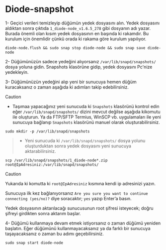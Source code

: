 # Diode-snapshot


1- Geçici verileri temizleyip düğümün yedek dosyasını alın. Yedek dosyasını aldıktan sonra çıktıda ```1_diode-node_v1.6.5_278``` gibi dosyanın adı yazar. Burada önemli olan kısım yedek dosyasının en başında ki rakamdır. Bu kurulum için önemlidir çünkü orada ki rakama göre kurulum yapılıyor.  

```Mask
diode-node.flush && sudo snap stop diode-node && sudo snap save diode-node
```

2- Düğümünüzün sadece yedeğini alıyorsanız ```/var/lib/snapd/snapshots/``` dosya yoluna gidin. Snapshots klasörüne gidip, yedek dosyasını Pc'nize yedekleyin.

3- Düğümünüzün yedeğini alıp yeni bir sunucuya hemen düğüm kuracaksanız o zaman aşağıda ki adımları takip edebilirsiniz.

> [!CAUTION]
> - Taşımaa yapacağınız yeni sunucuda ki ```Snapshots``` klasörünü kontrol edin eğer ```/var/lib/snapd/snapshots/``` dizini mevcut değilse aşağıda kikomutu ile oluşturun. Ya da FTP/SFTP Termius, WinSCP vb. uygulamaları ile yeni sunucuya bağlanıp ```Snapshots``` klasörünü manuel olarak oluşturabilirsiniz.

```Processing
sudo mkdir -p /var/lib/snapd/snapshots
``` 
> - Yeni sunucuda ki ```/var/lib/snapd/snapshots/``` dosya yolunu oluşturduktan sonra yedek dosyasını yeni sunucuya aktarabilirsiniz.

```AMPL
scp /var/lib/snapd/snapshots/1_diode-node*.zip root@IpAdresiniz:/var/lib/snapd/snapshots/
```
> [!CAUTION]
> 
> Yukarıda ki komutta ki ```root@IpAdresiniz``` kısmına kendi ip adresinizi yazın.
> 
> Sunucuya ilk kez bağlanıyorsanız ```Are you sure you want to continue connecting (yes/no)?``` diye soracaktır; ```yes``` yazıp Enter’a basın.
> 
> Yedek dosyasının aktarılacağı sunucusunun root şifresi isteyecek; doğru şifreyi girdikten sonra aktarım başlar.

4- Düğümü kullanmaya devam etmek istiyorsanız o zaman düğümü yeniden başlatın. Eğer düğümünü kullanmayacaksanız ya da farklı bir sunucuya taşayacaksanız o zaman bu adımı geçebilirsiniz.

```Mask
sudo snap start diode-node
```





























